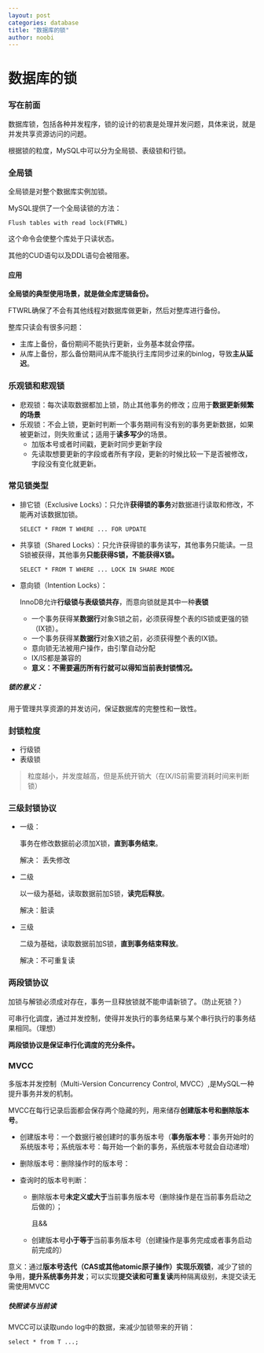 ```yaml
---
layout: post
categories: database
title: "数据库的锁"
author: noobi
---
```

# 数据库的锁

### 写在前面

数据库锁，包括各种并发程序，锁的设计的初衷是处理并发问题，具体来说，就是并发共享资源访问的问题。

根据锁的粒度，MySQL中可以分为全局锁、表级锁和行锁。

### 全局锁

全局锁是对整个数据库实例加锁。

MySQL提供了一个全局读锁的方法：

~~~mysql
Flush tables with read lock(FTWRL)
~~~

这个命令会使整个库处于只读状态。

其他的CUD语句以及DDL语句会被阻塞。



#### 应用

**全局锁的典型使用场景，就是做全库逻辑备份。** 

FTWRL确保了不会有其他线程对数据库做更新，然后对整库进行备份。



整库只读会有很多问题：

- 主库上备份，备份期间不能执行更新，业务基本就会停摆。
- 从库上备份，那么备份期间从库不能执行主库同步过来的binlog，导致**主从延迟**。



### 乐观锁和悲观锁

- 悲观锁：每次读取数据都加上锁，防止其他事务的修改；应用于**数据更新频繁的场景**
- 乐观锁：不会上锁，更新时判断一个事务期间有没有别的事务更新数据，如果被更新过，则失败重试；适用于**读多写少**的场景。
  - 加版本号或者时间戳，更新时同步更新字段
  - 先读取想要更新的字段或者所有字段，更新的时候比较一下是否被修改，字段没有变化就更新。

### 常见锁类型

- 排它锁（Exclusive Locks）：只允许**获得锁的事务**对数据进行读取和修改，不能再对该数据加锁。 

  ```mysql
  SELECT * FROM T WHERE ... FOR UPDATE
  ```

- 共享锁（Shared Locks）：只允许获得锁的事务读写，其他事务只能读。一旦S锁被获得，其他事务**只能获得S锁，不能获得X锁。**

  ~~~mysql
  SELECT * FROM T WHERE ... LOCK IN SHARE MODE
  ~~~

- 意向锁（Intention Locks）：

  InnoDB允许**行级锁与表级锁共存**，而意向锁就是其中一种**表锁**

  - 一个事务获得某**数据行**对象S锁之前，必须获得整个表的IS锁或更强的锁（IX锁）。
  - 一个事务获得某**数据行**对象X锁之前，必须获得整个表的IX锁。
  - 意向锁无法被用户操作，由引擎自动分配
  - IX/IS都是兼容的
  - **意义：不需要遍历所有行就可以得知当前表封锁情况。**

##### 锁的意义：

用于管理共享资源的并发访问，保证数据库的完整性和一致性。



### 封锁粒度

- 行级锁
- 表级锁

>  粒度越小，并发度越高，但是系统开销大（在IX/IS前需要消耗时间来判断锁）



### 三级封锁协议

- 一级：

  事务在修改数据前必须加X锁，**直到事务结束**。

  解决： 丢失修改

- 二级

  以一级为基础，读取数据前加S锁，**读完后释放**。

  解决：脏读

- 三级

  二级为基础，读取数据前加S锁，**直到事务结束释放**。

  解决：不可重复读

### 两段锁协议

加锁与解锁必须成对存在，事务一旦释放锁就不能申请新锁了。（防止死锁？）

可串行化调度，通过并发控制，使得并发执行的事务结果与某个串行执行的事务结果相同。（理想）

**两段锁协议是保证串行化调度的充分条件。**



### MVCC

多版本并发控制（Multi-Version Concurrency Control, MVCC）,是MySQL一种提升事务并发的机制。

MVCC在每行记录后面都会保存两个隐藏的列，用来储存**创建版本号和删除版本号**。

- 创建版本号：一个数据行被创建时的事务版本号（**事务版本号**：事务开始时的系统版本号；系统版本号：每开始一个新的事务，系统版本号就会自动递增）

- 删除版本号：删除操作时的版本号：

- 查询时的版本号判断：

  - 删除版本号**未定义或大于**当前事务版本号（删除操作是在当前事务启动之后做的）；

    且&&

  - 创建版本号**小于等于**当前事务版本号（创建操作是事务完成或者事务启动前完成的）

意义：通过**版本号迭代（CAS或其他atomic原子操作）实现乐观锁**，减少了锁的争用，**提升系统事务并发**；可以实现**提交读和可重复读**两种隔离级别，未提交读无需使用MVCC

##### 快照读与当前读

MVCC可以读取undo log中的数据，来减少加锁带来的开销：

~~~mysql
select * from T ...;
~~~




